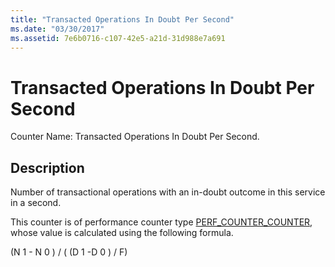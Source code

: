```yaml
---
title: "Transacted Operations In Doubt Per Second"
ms.date: "03/30/2017"
ms.assetid: 7e6b0716-c107-42e5-a21d-31d988e7a691
---
```

# Transacted Operations In Doubt Per Second
Counter Name: Transacted Operations In Doubt Per Second.  
  
## Description  
 Number of transactional operations with an in-doubt outcome in this service in a second.  
  
 This counter is of performance counter type [PERF_COUNTER_COUNTER](/previous-versions/windows/it-pro/windows-server-2003/cc740048(v=ws.10)), whose value is calculated using the following formula.  
  
 (N 1 - N 0 ) / ( (D 1 -D 0 ) / F)
